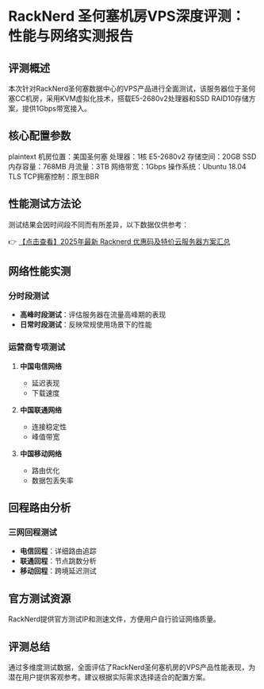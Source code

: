 # RackNerd 圣何塞机房VPS深度评测：性能与网络实测报告

## 评测概述
本次针对RackNerd圣何塞数据中心的VPS产品进行全面测试，该服务器位于圣何塞CC机房，采用KVM虚拟化技术，搭载E5-2680v2处理器和SSD RAID10存储方案，提供1Gbps带宽接入。

## 核心配置参数
plaintext
机房位置：美国圣何塞
处理器：1核 E5-2680v2
存储空间：20GB SSD
内存容量：768MB
月流量：3TB
网络带宽：1Gbps
操作系统：Ubuntu 18.04 TLS
TCP拥塞控制：原生BBR

## 性能测试方法论
测试结果会因时间段不同而有所差异，以下数据仅供参考：

👉 [【点击查看】2025年最新 Racknerd 优惠码及特价云服务器方案汇总](https://bit.ly/Rack_Nerd)

## 网络性能实测
### 分时段测试
- **高峰时段测试**：评估服务器在流量高峰期的表现
- **日常时段测试**：反映常规使用场景下的性能

### 运营商专项测试
1. **中国电信网络**
   - 延迟表现
   - 下载速度

2. **中国联通网络**
   - 连接稳定性
   - 峰值带宽

3. **中国移动网络**
   - 路由优化
   - 数据包丢失率

## 回程路由分析
### 三网回程测试
- **电信回程**：详细路由追踪
- **联通回程**：节点跳数分析
- **移动回程**：跨境延迟测试

## 官方测试资源
RackNerd提供官方测试IP和测速文件，方便用户自行验证网络质量。

## 评测总结
通过多维度测试数据，全面评估了RackNerd圣何塞机房的VPS产品性能表现，为潜在用户提供客观参考。建议根据实际需求选择适合的配置方案。